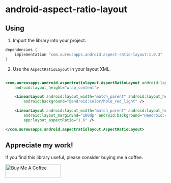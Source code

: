 # android-aspect-ratio-layout

## Using

1. Import the library into your project.

```groovy
dependencies {
    implementation "com.aureusapps.android:aspect-ratio-layout:1.0.3"
}
```

2. Use the `AspectRatioLayout` in your layout XML.

```xml

<com.aureusapps.android.aspectratiolayout.AspectRatioLayout android:layout_width="match_parent"
    android:layout_height="wrap_content">

    <LinearLayout android:layout_width="match_parent" android:layout_height="match_parent"
        android:background="@android:color/holo_red_light" />

    <LinearLayout android:layout_width="match_parent" android:layout_height="match_parent"
        android:layout_marginEnd="100dp" android:background="@android:color/holo_blue_light"
        app:layout_aspectRatio="1.6" />

</com.aureusapps.android.aspectratiolayout.AspectRatioLayout>
```

## Appreciate my work!

If you find this library useful, please consider buying me a coffee.

<a href="https://www.buymeacoffee.com/udarawanasinghe" target="_blank"><img src="https://cdn.buymeacoffee.com/buttons/default-orange.png" alt="Buy Me A Coffee" height="41" width="174"></a>